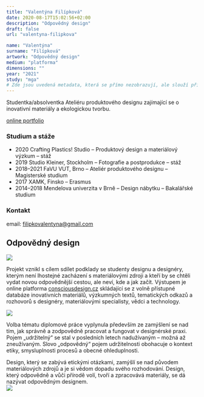 ```yaml
---
title: "Valentýna Filípková"
date: 2020-08-17T15:02:56+02:00
description: "Odpovědný design"
draft: false
url: "valentyna-filipkova"

name: "Valentýna"
surname: "Filípková"
artwork: "Odpovědný design"
medium: "platforma"
dimensions: ""
year: "2021"
study: "mga"
# Zde jsou uvedená metadata, která se přímo nezobrazují, ale slouží při generování webu - tagů pro Facebook a Twitter, atd.
---
```


Studentka/absolventka Ateliéru produktového designu zajímající se o inovativní materiály a ekologickou tvorbu.

[online portfolio](https://www.behance.net/filipkova)  

### Studium a stáže

* 2020		Crafting Plastics! Studio – Produktový design a materiálový výzkum – stáž
* 2019		Studio Kleiner, Stockholm – Fotografie a postprodukce – stáž 
* 2018–2021	FaVU VUT, Brno – Ateliér produktového designu – Magisterské studium 
* 2017 		XAMK, Finsko – Erasmus  
* 2014–2018	Mendelova univerzita v Brně – Design nábytku – Bakalářské studium

### Kontakt

email: filipkovalentyna@gmail.com    


## Odpovědný design
![](/2021/filipkova/1.jpg)

Projekt vznikl s cílem sdílet podklady se studenty designu a designéry, kterým není lhostejné zacházení s materiálovými zdroji a kteří by se chtěli vydat novou odpovědnější cestou, ale neví, kde a jak začít. Výstupem je online platforma [consciousdesign.cz](https://consciousdesign.cz) skládající se z volně přístupné databáze inovativních materiálů, výzkumných textů, tematických odkazů a rozhovorů s designéry, materiálovými specialisty, vědci a technology. 

![](/2021/filipkova/3.jpg)

Volba tématu diplomové práce vyplynula především ze zamýšlení se nad tím, jak správně a zodpovědně pracovat a fungovat v designérské praxi. Pojem „udržitelný“ se stal v posledních letech nadužívaným – možná až zneužívaným. Slovo „odpovědný“ pojem udržitelnosti obohacuje o kontext etiky, smysluplnosti procesů a obecné ohleduplnosti. 

Design, který se zabývá etickými otázkami, zamýšlí se nad původem materiálových zdrojů a je si vědom dopadu svého rozhodování. Design, který odpovědně a vůči přírodě volí, tvoří a zpracovává materiály, se dá nazývat odpovědným designem.  
![](/2021/filipkova/4.jpg)
